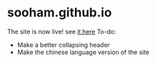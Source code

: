 # sooham.github.io
The site is now live! see [it here](https://sooham.github.io)
To-do:
*   Make a better collapsing header
*   Make the chinese language version of the site
